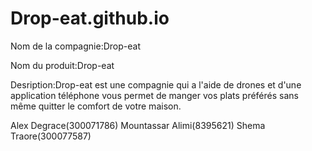 # Drop-eat.github.io

Nom de la compagnie:Drop-eat

Nom du produit:Drop-eat

Desription:Drop-eat est une compagnie qui a l'aide de drones et d'une application téléphone vous permet de manger vos plats préférés sans même quitter le comfort de votre maison.

Alex Degrace(300071786)
Mountassar Alimi(8395621)
Shema Traore(300077587)
